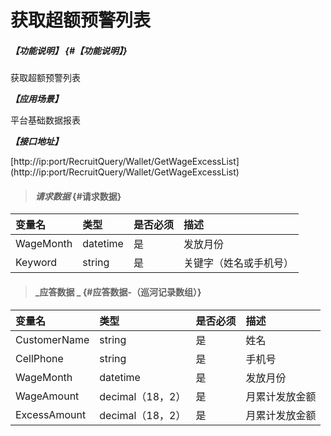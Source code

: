 # 获取超额预警列表

##### _【功能说明】_ {#【功能说明】}

获取超额预警列表

_**【应用场景】**_

平台基础数据报表

_**【接口地址】**_

[http://ip:port/RecruitQuery/Wallet/GetWageExcessList]
(http://ip:port/RecruitQuery/Wallet/GetWageExcessList)

> #### _请求数据_ {#请求数据}

| 变量名 | 类型 | 是否必须 | 描述 |
| :--- | :--- | :--- | :--- |
| WageMonth| datetime| 是 | 发放月份 |
| Keyword| string | 是 | 关键字（姓名或手机号） |


> #### _应答数据 _ {#应答数据-（巡河记录数组）}

| 变量名 | 类型 | 是否必须 | 描述 |
| :--- | :--- | :--- | :--- |
| CustomerName| string | 是 | 姓名|
| CellPhone| string | 是 | 手机号|
| WageMonth| datetime| 是 | 发放月份 |
| WageAmount | decimal（18，2） | 是 | 月累计发放金额 |
| ExcessAmount | decimal（18，2） | 是 | 月累计发放金额 |




